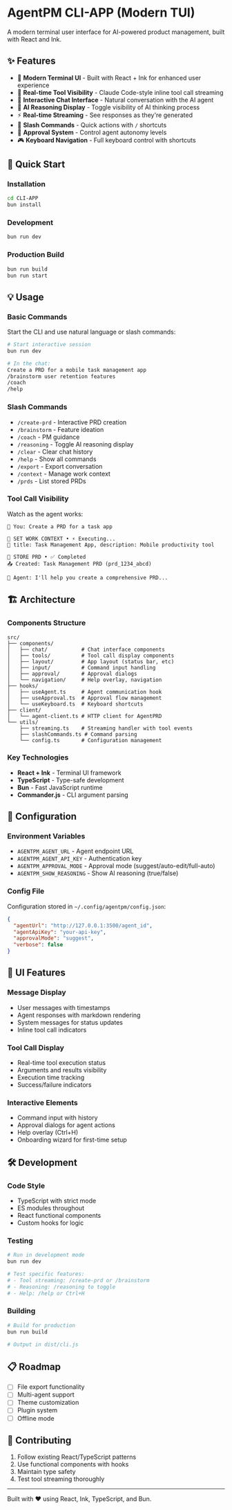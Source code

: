 # AgentPM CLI-APP (Modern TUI)

A modern terminal user interface for AI-powered product management, built with React and Ink.

## ✨ Features

- 🎨 **Modern Terminal UI** - Built with React + Ink for enhanced user experience
- 🔧 **Real-time Tool Visibility** - Claude Code-style inline tool call streaming
- 💬 **Interactive Chat Interface** - Natural conversation with the AI agent
- 🧠 **AI Reasoning Display** - Toggle visibility of AI thinking process
- ⚡ **Real-time Streaming** - See responses as they're generated
- 🎯 **Slash Commands** - Quick actions with `/` shortcuts
- 🔐 **Approval System** - Control agent autonomy levels
- 🎮 **Keyboard Navigation** - Full keyboard control with shortcuts

## 🚀 Quick Start

### Installation

```bash
cd CLI-APP
bun install
```

### Development

```bash
bun run dev
```

### Production Build

```bash
bun run build
bun run start
```

## 💡 Usage

### Basic Commands

Start the CLI and use natural language or slash commands:

```bash
# Start interactive session
bun run dev

# In the chat:
Create a PRD for a mobile task management app
/brainstorm user retention features
/coach
/help
```

### Slash Commands

- `/create-prd` - Interactive PRD creation
- `/brainstorm` - Feature ideation
- `/coach` - PM guidance
- `/reasoning` - Toggle AI reasoning display
- `/clear` - Clear chat history
- `/help` - Show all commands
- `/export` - Export conversation
- `/context` - Manage work context
- `/prds` - List stored PRDs

### Tool Call Visibility

Watch as the agent works:

```
👤 You: Create a PRD for a task app

🔧 SET WORK CONTEXT • ⚡ Executing...
📝 title: Task Management App, description: Mobile productivity tool

🔧 STORE PRD • ✅ Completed
📤 Created: Task Management PRD (prd_1234_abcd)

🤖 Agent: I'll help you create a comprehensive PRD...
```

## 🏗️ Architecture

### Components Structure

```
src/
├── components/
│   ├── chat/           # Chat interface components
│   ├── tools/          # Tool call display components
│   ├── layout/         # App layout (status bar, etc)
│   ├── input/          # Command input handling
│   ├── approval/       # Approval dialogs
│   └── navigation/     # Help overlay, navigation
├── hooks/
│   ├── useAgent.ts     # Agent communication hook
│   ├── useApproval.ts  # Approval flow management
│   └── useKeyboard.ts  # Keyboard shortcuts
├── client/
│   └── agent-client.ts # HTTP client for AgentPRD
└── utils/
    ├── streaming.ts    # Streaming handler with tool events
    ├── slashCommands.ts # Command parsing
    └── config.ts       # Configuration management
```

### Key Technologies

- **React + Ink** - Terminal UI framework
- **TypeScript** - Type-safe development
- **Bun** - Fast JavaScript runtime
- **Commander.js** - CLI argument parsing

## 🔧 Configuration

### Environment Variables

- `AGENTPM_AGENT_URL` - Agent endpoint URL
- `AGENTPM_AGENT_API_KEY` - Authentication key
- `AGENTPM_APPROVAL_MODE` - Approval mode (suggest/auto-edit/full-auto)
- `AGENTPM_SHOW_REASONING` - Show AI reasoning (true/false)

### Config File

Configuration stored in `~/.config/agentpm/config.json`:

```json
{
  "agentUrl": "http://127.0.0.1:3500/agent_id",
  "agentApiKey": "your-api-key",
  "approvalMode": "suggest",
  "verbose": false
}
```

## 🎨 UI Features

### Message Display
- User messages with timestamps
- Agent responses with markdown rendering
- System messages for status updates
- Inline tool call indicators

### Tool Call Display
- Real-time tool execution status
- Arguments and results visibility
- Execution time tracking
- Success/failure indicators

### Interactive Elements
- Command input with history
- Approval dialogs for agent actions
- Help overlay (Ctrl+H)
- Onboarding wizard for first-time setup

## 🛠️ Development

### Code Style
- TypeScript with strict mode
- ES modules throughout
- React functional components
- Custom hooks for logic

### Testing
```bash
# Run in development mode
bun run dev

# Test specific features:
# - Tool streaming: /create-prd or /brainstorm
# - Reasoning: /reasoning to toggle
# - Help: /help or Ctrl+H
```

### Building
```bash
# Build for production
bun run build

# Output in dist/cli.js
```

## 📋 Roadmap

- [ ] File export functionality
- [ ] Multi-agent support
- [ ] Theme customization
- [ ] Plugin system
- [ ] Offline mode

## 🤝 Contributing

1. Follow existing React/TypeScript patterns
2. Use functional components with hooks
3. Maintain type safety
4. Test tool streaming thoroughly

---

Built with ❤️ using React, Ink, TypeScript, and Bun.